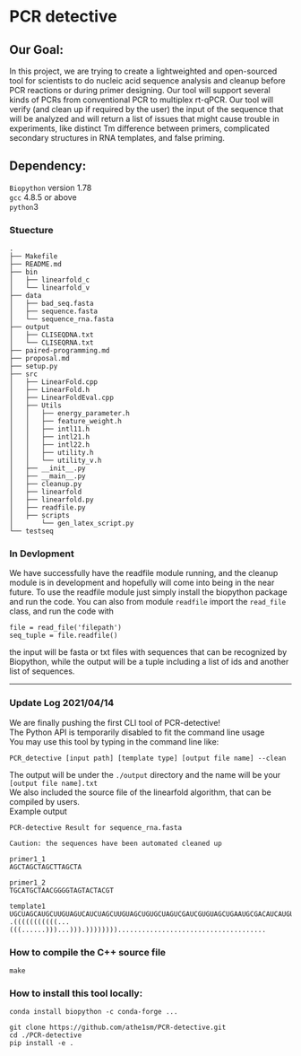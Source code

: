 # PCR detective

## Our Goal:
In this project, we are trying to create a lightweighted and open-sourced tool for scientists to do nucleic acid sequence analysis and cleanup before PCR reactions or during primer designing.
Our tool will support several kinds of PCRs from conventional PCR to multiplex rt-qPCR. Our tool will verify (and clean up if required by the user) the input of the sequence that will be analyzed and will return a list of issues that might cause trouble in experiments, like distinct Tm difference between primers, complicated secondary structures in RNA templates, and false priming.

## Dependency:
`Biopython` version 1.78  
`gcc` 4.8.5 or above  
`python`3  

### Stuecture  
```
.
├── Makefile
├── README.md
├── bin
│   ├── linearfold_c
│   └── linearfold_v
├── data
│   ├── bad_seq.fasta
│   ├── sequence.fasta
│   └── sequence_rna.fasta
├── output
│   ├── CLISEQDNA.txt
│   └── CLISEQRNA.txt
├── paired-programming.md
├── proposal.md
├── setup.py
├── src
│   ├── LinearFold.cpp
│   ├── LinearFold.h
│   ├── LinearFoldEval.cpp
│   ├── Utils
│   │   ├── energy_parameter.h
│   │   ├── feature_weight.h
│   │   ├── intl11.h
│   │   ├── intl21.h
│   │   ├── intl22.h
│   │   ├── utility.h
│   │   └── utility_v.h
│   ├── __init__.py
│   ├── __main__.py
│   ├── cleanup.py
│   ├── linearfold
│   ├── linearfold.py
│   ├── readfile.py
│   ├── scripts
│       └── gen_latex_script.py
└── testseq
```

### In Devlopment
We have successfully have the readfile module running, and the cleanup module is in development and hopefully will come into being in the near future. To use the readfile module just simply install the biopython package and run the code. You can also from module `readfile` import the `read_file` class, and run the code with

 ```
file = read_file('filepath')
seq_tuple = file.readfile()
```

the input will be fasta or txt files with sequences that can be recognized by Biopython, while the output will be a tuple including a list of ids and another list of sequences.

------------------------------------------------------------------------------------------
### Update Log 2021/04/14  
We are finally pushing the first CLI tool of PCR-detective!  
The Python API is temporarily disabled to fit the command line usage  
You may use this tool by typing in the command line like:  
```
PCR_detective [input path] [template type] [output file name] --clean
```
The output will be under the `./output` directory and the name will be your `[output file name].txt`  
We also included the source file of the linearfold algorithm, that can be compiled by users.  
Example output 
```
PCR-detective Result for sequence_rna.fasta

Caution: the sequences have been automated cleaned up

primer1_1
AGCTAGCTAGCTTAGCTA

primer1_2
TGCATGCTAACGGGGTAGTACTACGT

template1
UGCUAGCAUGCUUGUAGUCAUCUAGCUUGUAGCUGUGCUAGUCGAUCGUGUAGCUGAAUGCGACAUCAUGUAGUCACUA
.(((((((((((...(((......)))...))).)))))))).....................................
```
### How to compile the C++ source file  
```
make
```
### How to install this tool locally:
```
conda install biopython -c conda-forge ...

git clone https://github.com/athe1sm/PCR-detective.git
cd ./PCR-detective
pip install -e .
```
